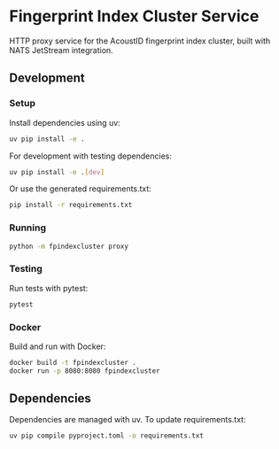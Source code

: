 # Fingerprint Index Cluster Service

HTTP proxy service for the AcoustID fingerprint index cluster, built with NATS JetStream integration.

## Development

### Setup

Install dependencies using uv:

```bash
uv pip install -e .
```

For development with testing dependencies:

```bash
uv pip install -e .[dev]
```

Or use the generated requirements.txt:

```bash
pip install -r requirements.txt
```

### Running

```bash
python -m fpindexcluster proxy
```

### Testing

Run tests with pytest:

```bash
pytest
```

### Docker

Build and run with Docker:

```bash
docker build -t fpindexcluster .
docker run -p 8080:8080 fpindexcluster
```

## Dependencies

Dependencies are managed with uv. To update requirements.txt:

```bash
uv pip compile pyproject.toml -o requirements.txt
```